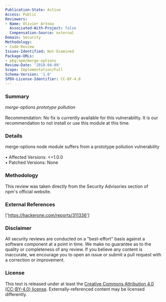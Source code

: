 ```yaml
---
Publication-State: Active
Access: Public
Reviewers:
- Name: Olivier Arteau
  Associated-With-Project: false
  Compensation-Source: external
Domain: Security
Methodology:
- Code-Review
Issues-Identified: Not-Examined
Package-URLs:
- pkg:npm/merge-options
Review-Date: '2018-04-09'
Scope: Implementation/Full
Schema-Version: '1.0'
SPDX-License-Identifier: CC-BY-4.0
---
```

### Summary
*merge-options prototype pollution*<br><br>Recommendation: No fix is currently available for this vulnerability.  It is our recommendation to not install or use this module at this time.
### Details
merge-options node module suffers from a prototype pollution vulnerability
<br><br>• Affected Versions: <=1.0.0
<br>• Patched Versions: None
### Methodology
This review was taken directly from the Security Advisories section of npm's official website.
### External References
['https://hackerone.com/reports/311336']
### Disclaimer
All security reviews are conducted on a "best-effort" basis against a software component at a point in time. We make no guarantee as to the quality or completeness of any review. If you believe any content is inaccurate, we encourage you to open an issue or submit a pull request with a correction or improvement.
### License
This text is released under at least the [Creative Commons Attribution 4.0 (CC-BY-4.0) license](https://creativecommons.org/licenses/by/4.0/legalcode.txt). Externally-referenced content may be licensed differently.
